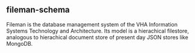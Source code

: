 ## fileman-schema

Fileman is the database management system of the VHA Information Systems Technology and Architecture.
Its model is a hierachical filestore, analogous to hierachical document store of present day JSON stores like MongoDB.

